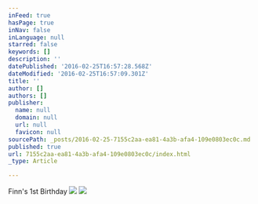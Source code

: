 ```yaml
---
inFeed: true
hasPage: true
inNav: false
inLanguage: null
starred: false
keywords: []
description: ''
datePublished: '2016-02-25T16:57:28.568Z'
dateModified: '2016-02-25T16:57:09.301Z'
title: ''
author: []
authors: []
publisher:
  name: null
  domain: null
  url: null
  favicon: null
sourcePath: _posts/2016-02-25-7155c2aa-ea81-4a3b-afa4-109e0803ec0c.md
published: true
url: 7155c2aa-ea81-4a3b-afa4-109e0803ec0c/index.html
_type: Article

---
```

Finn's 1st Birthday
![](https://the-grid-user-content.s3-us-west-2.amazonaws.com/a308e492-8a6c-49a4-baed-172f518d27ef.jpg)
![](https://the-grid-user-content.s3-us-west-2.amazonaws.com/7d238cd5-557e-42e6-9d5f-bc6547508f94.jpg)